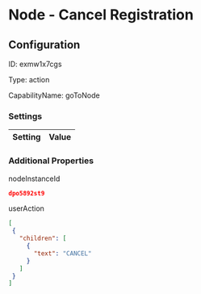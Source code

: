 # Node - Cancel Registration
## Configuration
ID:  exmw1x7cgs

Type: action 

CapabilityName: goToNode

### Settings
| Setting | Value  |
| :------------------------ | ---------------------------------------- |
 




### Additional Properties
nodeInstanceId
 ```json 
dpo5892st9
```


userAction
 ```json 
[
  {
    "children": [
      {
        "text": "CANCEL"
      }
    ]
  }
]
```



